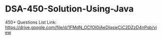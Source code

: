 # DSA-450-Solution-Using-Java
450+ Questions List Link: https://drive.google.com/file/d/1FMdN_OCfOI0iAeDlqswCiC2DZzD4nPsb/view
